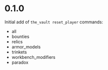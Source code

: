 0.1.0
=====

Initial add of `the_vault reset_player` commands:
- all
- bounties
- relics
- armor_models
- trinkets
- workbench_modifiers
- paradox

